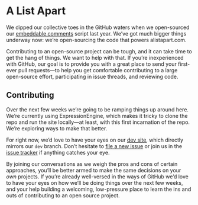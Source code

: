 # A List Apart

We dipped our collective toes in the GitHub waters when we open-sourced our [embeddable comments](https://github.com/alistapart/comment-embed) script last year. We’ve got much bigger things underway now: we’re open-sourcing the code that powers alistapart.com.

Contributing to an open-source project can be tough, and it can take time to get the hang of things. We want to help with that. If you’re inexperienced with GitHub, our goal is to provide you with a great place to send your first-ever pull requests—to help you get comfortable contributing to a large open-source effort, participating in issue threads, and reviewing code.

## Contributing

Over the next few weeks we’re going to be ramping things up around here. We’re currently using ExpressionEngine, which makes it tricky to clone the repo and run the site locally—at least, with this first incarnation of the repo. We’re exploring ways to make that better.

For right now, we’d love to have your eyes on our [dev site](http://dev.alistapart.com), which directly mirrors our `dev` branch. Don’t hesitate to [file a new issue](https://github.com/alistapart/AListApart/issues/new) or join us in the [issue tracker](https://github.com/alistapart/AListApart/issues) if anything catches your eye.

By joining our conversations as we weigh the pros and cons of certain approaches, you’ll be better armed to make the same decisions on your *own* projects. If you’re already well-versed in the ways of GitHub we’d love to have your eyes on how we’ll be doing things over the next few weeks, and your help building a welcoming, low-pressure place to learn the ins and outs of contributing to an open source project.
